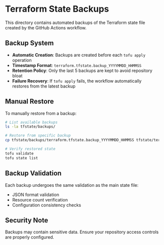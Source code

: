 # Terraform State Backups

This directory contains automated backups of the Terraform state file created by the GitHub Actions workflow.

## Backup System

- **Automatic Creation**: Backups are created before each `tofu apply` operation
- **Timestamp Format**: `terraform.tfstate.backup_YYYYMMDD_HHMMSS`
- **Retention Policy**: Only the last 5 backups are kept to avoid repository bloat
- **Failure Recovery**: If `tofu apply` fails, the workflow automatically restores from the latest backup

## Manual Restore

To manually restore from a backup:

```bash
# List available backups
ls -la tfstate/backups/

# Restore from specific backup
cp tfstate/backups/terraform.tfstate.backup_YYYYMMDD_HHMMSS tfstate/terraform.tfstate

# Verify restored state
tofu validate
tofu state list
```

## Backup Validation

Each backup undergoes the same validation as the main state file:
- JSON format validation
- Resource count verification
- Configuration consistency checks

## Security Note

Backups may contain sensitive data. Ensure your repository access controls are properly configured.

